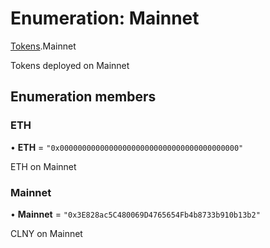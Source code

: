 # Enumeration: Mainnet

[Tokens](../modules/Tokens.md).Mainnet

Tokens deployed on Mainnet

## Enumeration members

### ETH

• **ETH** = `"0x0000000000000000000000000000000000000000"`

ETH on Mainnet

### Mainnet

• **Mainnet** = `"0x3E828ac5C480069D4765654Fb4b8733b910b13b2"`

CLNY on Mainnet
